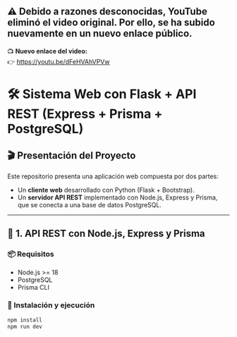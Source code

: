 ## ⚠️ Debido a razones desconocidas, **YouTube eliminó el video original**. Por ello, se ha subido nuevamente en un nuevo enlace público.

📺 **Nuevo enlace del video:**  
👉 https://youtu.be/dFeHVAhVPVw
# 🛠️ Sistema Web con Flask + API REST (Express + Prisma + PostgreSQL)

## 🎬 Presentación del Proyecto

Este repositorio presenta una aplicación web compuesta por dos partes:

- Un **cliente web** desarrollado con Python (Flask + Bootstrap).
- Un **servidor API REST** implementado con Node.js, Express y Prisma, que se conecta a una base de datos PostgreSQL.
---

## 🚀 1. API REST con Node.js, Express y Prisma

### 📦 Requisitos

- Node.js >= 18
- PostgreSQL
- Prisma CLI

### 🔧 Instalación y ejecución

```bash
npm install
npm run dev
